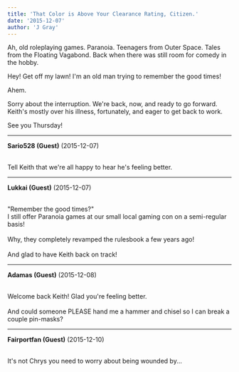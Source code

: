 ```yaml
---
title: 'That Color is Above Your Clearance Rating, Citizen.'
date: '2015-12-07'
author: 'J Gray'
---
```


<p>Ah, old roleplaying games. Paranoia. Teenagers from Outer Space. Tales from the Floating Vagabond. Back when there was still room for comedy in the hobby.</p><p>Hey! Get off my lawn! I'm an old man trying to remember the good times!</p><p>Ahem.</p><p>Sorry about the interruption. We're back, now, and ready to go forward. Keith's mostly over his illness, fortunately, and eager to get back to work.</p><p>See you Thursday!</p>

---
**Sario528 (Guest)** (2015-12-07)

<br> Tell Keith that we're all happy to hear he's feeling better.

---
**Lukkai (Guest)** (2015-12-07)

<br> "Remember the good times?"<br>I still offer Paranoia games at our small local gaming con on a semi-regular basis!<br><br>Why, they completely revamped the rulesbook a few years ago!<br><br>And glad to have Keith back on track!<br>

---
**Adamas (Guest)** (2015-12-08)

<br> Welcome back Keith! Glad you're feeling better.<br><br>And could someone PLEASE hand me a hammer and chisel so I can break a couple pin-masks?<br>

---
**Fairportfan (Guest)** (2015-12-10)

<br> It's not Chrys you need to worry about being wounded by...

